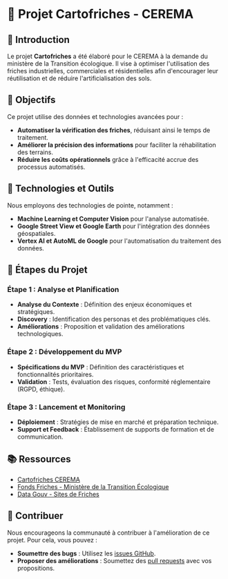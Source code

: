 # 🌱 Projet Cartofriches - CEREMA

## 📌 Introduction
Le projet **Cartofriches** a été élaboré pour le CEREMA à la demande du ministère de la Transition écologique. Il vise à optimiser l'utilisation des friches industrielles, commerciales et résidentielles afin d'encourager leur réutilisation et de réduire l'artificialisation des sols.

## 🎯 Objectifs
Ce projet utilise des données et technologies avancées pour :
- **Automatiser la vérification des friches**, réduisant ainsi le temps de traitement.
- **Améliorer la précision des informations** pour faciliter la réhabilitation des terrains.
- **Réduire les coûts opérationnels** grâce à l'efficacité accrue des processus automatisés.

## 🔧 Technologies et Outils
Nous employons des technologies de pointe, notamment :
- **Machine Learning et Computer Vision** pour l'analyse automatisée.
- **Google Street View et Google Earth** pour l'intégration des données géospatiales.
- **Vertex AI et AutoML de Google** pour l'automatisation du traitement des données.

## 🚀 Étapes du Projet

### Étape 1 : Analyse et Planification
- **Analyse du Contexte** : Définition des enjeux économiques et stratégiques.
- **Discovery** : Identification des personas et des problématiques clés.
- **Améliorations** : Proposition et validation des améliorations technologiques.

### Étape 2 : Développement du MVP
- **Spécifications du MVP** : Définition des caractéristiques et fonctionnalités prioritaires.
- **Validation** : Tests, évaluation des risques, conformité réglementaire (RGPD, éthique).

### Étape 3 : Lancement et Monitoring
- **Déploiement** : Stratégies de mise en marché et préparation technique.
- **Support et Feedback** : Établissement de supports de formation et de communication.

## 📚 Ressources
- [Cartofriches CEREMA](https://www.cerema.fr/fr/actualites/cartofriches-plus-8700-sites-friches-repertories)
- [Fonds Friches - Ministère de la Transition Écologique](https://www.ecologie.gouv.fr/fonds-friches)
- [Data Gouv - Sites de Friches](https://www.data.gouv.fr/fr/datasets/sites-references-dans-cartofriches/)

## 🤝 Contribuer
Nous encourageons la communauté à contribuer à l'amélioration de ce projet. Pour cela, vous pouvez :
- **Soumettre des bugs** : Utilisez les [issues GitHub](https://github.com/{username}/{repository}/issues).
- **Proposer des améliorations** : Soumettez des [pull requests](https://github.com/{username}/{repository}/pulls) avec vos propositions.
